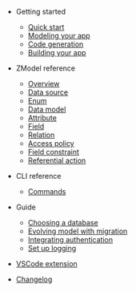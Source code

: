 -   Getting started

    -   [Quick start](quick-start.md)
    -   [Modeling your app](modeling-your-app.md)
    -   [Code generation](code-generation.md)
    -   [Building your app](building-your-app.md)

-   ZModel reference

    -   [Overview](zmodel-overview.md)
    -   [Data source](zmodel-data-source.md)
    -   [Enum](zmodel-enum.md)
    -   [Data model](zmodel-data-model.md)
    -   [Attribute](zmodel-attribute.md)
    -   [Field](zmodel-field.md)
    -   [Relation](zmodel-relation.md)
    -   [Access policy](zmodel-access-policy.md)
    -   [Field constraint](zmodel-field-constraint.md)
    -   [Referential action](zmodel-referential-action.md)

-   CLI reference

    -   [Commands](cli-commands.md)

-   Guide

    -   [Choosing a database](choosing-a-database.md)
    -   [Evolving model with migration](evolving-model-with-migration.md)
    -   [Integrating authentication](integrating-authentication.md)
    -   [Set up logging](setup-logging.md)

-   [VSCode extension](vscode-extension.md)

-   [Changelog](changelog.md)
